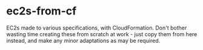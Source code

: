 # ec2s-from-cf

EC2s made to various specifications, with CloudFormation. Don't bother wasting time creating these from scratch at work - just copy them from here instead, and make any minor adaptations as may be required. 

